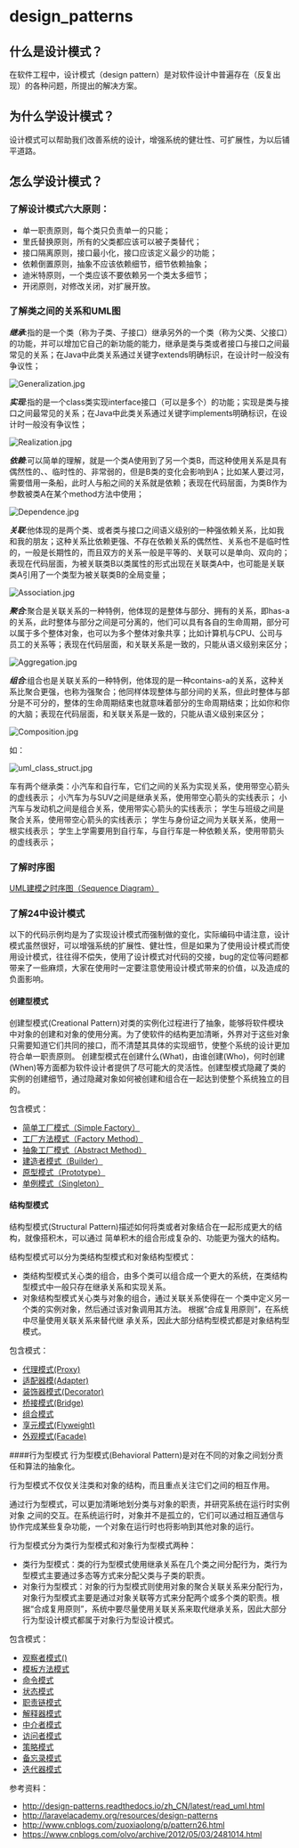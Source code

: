 # design_patterns
## 什么是设计模式？
在软件工程中，设计模式（design pattern）是对软件设计中普遍存在（反复出现）的各种问题，所提出的解决方案。
## 为什么学设计模式？
设计模式可以帮助我们改善系统的设计，增强系统的健壮性、可扩展性，为以后铺平道路。
## 怎么学设计模式？
### 了解设计模式六大原则：
- 单一职责原则，每个类只负责单一的只能；
- 里氏替换原则，所有的父类都应该可以被子类替代；
- 接口隔离原则，接口最小化，接口应该定义最少的功能；
- 依赖倒置原则，抽象不应该依赖细节，细节依赖抽象；
- 迪米特原则，一个类应该不要依赖另一个类太多细节；
- 开闭原则，对修改关闭，对扩展开放。

### 了解类之间的关系和UML图

_**继承**_:指的是一个类（称为子类、子接口）继承另外的一个类（称为父类、父接口）的功能，并可以增加它自己的新功能的能力，继承是类与类或者接口与接口之间最常见的关系；在Java中此类关系通过关键字extends明确标识，在设计时一般没有争议性； 

![Generalization.jpg](http://www.yihuaiyuan.com/usr/uploads/2018/04/58447361.jpg)

**_实现_**:指的是一个class类实现interface接口（可以是多个）的功能；实现是类与接口之间最常见的关系；在Java中此类关系通过关键字implements明确标识，在设计时一般没有争议性； 

![Realization.jpg](http://www.yihuaiyuan.com/usr/uploads/2018/04/2093350975.jpg)

**_依赖_**:可以简单的理解，就是一个类A使用到了另一个类B，而这种使用关系是具有偶然性的、、临时性的、非常弱的，但是B类的变化会影响到A；比如某人要过河，需要借用一条船，此时人与船之间的关系就是依赖；表现在代码层面，为类B作为参数被类A在某个method方法中使用；

![Dependence.jpg](http://www.yihuaiyuan.com/usr/uploads/2018/04/1499903217.jpg)

_**关联**_:他体现的是两个类、或者类与接口之间语义级别的一种强依赖关系，比如我和我的朋友；这种关系比依赖更强、不存在依赖关系的偶然性、关系也不是临时性的，一般是长期性的，而且双方的关系一般是平等的、关联可以是单向、双向的；表现在代码层面，为被关联类B以类属性的形式出现在关联类A中，也可能是关联类A引用了一个类型为被关联类B的全局变量； 

![Association.jpg](http://www.yihuaiyuan.com/usr/uploads/2018/04/2139268290.jpg)

**_聚合_**:聚合是关联关系的一种特例，他体现的是整体与部分、拥有的关系，即has-a的关系，此时整体与部分之间是可分离的，他们可以具有各自的生命周期，部分可以属于多个整体对象，也可以为多个整体对象共享；比如计算机与CPU、公司与员工的关系等；表现在代码层面，和关联关系是一致的，只能从语义级别来区分；

![Aggregation.jpg](http://www.yihuaiyuan.com/usr/uploads/2018/04/1781777859.jpg)

**_组合_**:组合也是关联关系的一种特例，他体现的是一种contains-a的关系，这种关系比聚合更强，也称为强聚合；他同样体现整体与部分间的关系，但此时整体与部分是不可分的，整体的生命周期结束也就意味着部分的生命周期结束；比如你和你的大脑；表现在代码层面，和关联关系是一致的，只能从语义级别来区分； 

![Composition.jpg](http://www.yihuaiyuan.com/usr/uploads/2018/04/550490761.jpg)

如：

![uml_class_struct.jpg](http://www.yihuaiyuan.com/usr/uploads/2018/04/679423086.jpg)


车有两个继承类：小汽车和自行车，它们之间的关系为实现关系，使用带空心箭头的虚线表示；
小汽车为与SUV之间是继承关系，使用带空心箭头的实线表示；
小汽车与发动机之间是组合关系，使用带实心箭头的实线表示；
学生与班级之间是聚合关系，使用带空心箭头的实线表示；
学生与身份证之间为关联关系，使用一根实线表示；
学生上学需要用到自行车，与自行车是一种依赖关系，使用带箭头的虚线表示；

### 了解时序图
<a href="http://www.cnblogs.com/ywqu/archive/2009/12/22/1629426.html" target="_blank">UML建模之时序图（Sequence Diagram）</a>

### 了解24中设计模式
以下的代码示例均是为了实现设计模式而强制做的变化，实际编码中请注意，设计模式虽然很好，可以增强系统的扩展性、健壮性，但是如果为了使用设计模式而使用设计模式，往往得不偿失，使用了设计模式对代码的交接，bug的定位等问题都带来了一些麻烦，大家在使用时一定要注意使用设计模式带来的价值，以及造成的负面影响。
#### 创建型模式
创建型模式(Creational Pattern)对类的实例化过程进行了抽象，能够将软件模块中对象的创建和对象的使用分离。为了使软件的结构更加清晰，外界对于这些对象只需要知道它们共同的接口，而不清楚其具体的实现细节，使整个系统的设计更加符合单一职责原则。
创建型模式在创建什么(What)，由谁创建(Who)，何时创建(When)等方面都为软件设计者提供了尽可能大的灵活性。创建型模式隐藏了类的实例的创建细节，通过隐藏对象如何被创建和组合在一起达到使整个系统独立的目的。

 包含模式：
 - <a href= 'http://www.yihuaiyuan.com/php/223.html' target='_blank' > 简单工厂模式（Simple Factory）</a>
 - <a href= 'http://www.yihuaiyuan.com/php/224.html' target='_blank' > 工厂方法模式（Factory Method）</a>
 - <a href= 'http://www.yihuaiyuan.com/php/231.html' target='_blank' > 抽象工厂模式（Abstract Method）</a>
 - <a href= 'http://www.yihuaiyuan.com/php/235.html' target='_blank' > 建造者模式（Builder）</a>
 - <a href= 'http://www.yihuaiyuan.com/php/239.html' target='_blank' > 原型模式（Prototype）</a>
 - <a href= 'http://www.yihuaiyuan.com/php/217.html' target='_blank' > 单例模式（Singleton）</a>

#### 结构型模式
结构型模式(Structural Pattern)描述如何将类或者对象结合在一起形成更大的结构，就像搭积木，可以通过 简单积木的组合形成复杂的、功能更为强大的结构。

结构型模式可以分为类结构型模式和对象结构型模式：
- 类结构型模式关心类的组合，由多个类可以组合成一个更大的系统，在类结构型模式中一般只存在继承关系和实现关系。 
- 对象结构型模式关心类与对象的组合，通过关联关系使得在一 个类中定义另一个类的实例对象，然后通过该对象调用其方法。 根据“合成复用原则”，在系统中尽量使用关联关系来替代继 承关系，因此大部分结构型模式都是对象结构型模式。

 包含模式：
 - <a href= 'http://www.yihuaiyuan.com/php/251.html' target='_blank' > 代理模式(Proxy)</a>
 - <a href= 'http://www.yihuaiyuan.com/php/244.html' target='_blank' > 适配器模(Adapter)</a>
 - <a href= 'http://www.yihuaiyuan.com/php/252.html' target='_blank' > 装饰器模式(Decorator)</a>
 - <a href= 'http://www.yihuaiyuan.com/php/248.html' target='_blank' > 桥接模式(Bridge)</a>
 - <a href= 'http://www.yihuaiyuan.com/php/.html' target='_blank' > 组合模式</a>
 - <a href= 'http://www.yihuaiyuan.com/php/254.html' target='_blank' > 享元模式(Flyweight)</a>
 - <a href= 'http://www.yihuaiyuan.com/php/255.html' target='_blank' > 外观模式(Facade)</a>
 
####行为型模式
行为型模式(Behavioral Pattern)是对在不同的对象之间划分责任和算法的抽象化。

行为型模式不仅仅关注类和对象的结构，而且重点关注它们之间的相互作用。

通过行为型模式，可以更加清晰地划分类与对象的职责，并研究系统在运行时实例对象 之间的交互。在系统运行时，对象并不是孤立的，它们可以通过相互通信与协作完成某些复杂功能，一个对象在运行时也将影响到其他对象的运行。

行为型模式分为类行为型模式和对象行为型模式两种：
- 类行为型模式：类的行为型模式使用继承关系在几个类之间分配行为，类行为型模式主要通过多态等方式来分配父类与子类的职责。
- 对象行为型模式：对象的行为型模式则使用对象的聚合关联关系来分配行为，对象行为型模式主要是通过对象关联等方式来分配两个或多个类的职责。根据“合成复用原则”，系统中要尽量使用关联关系来取代继承关系，因此大部分行为型设计模式都属于对象行为型设计模式。
                             
 包含模式：
 - <a href= 'http://www.yihuaiyuan.com/php/.html' target='_blank' > 观察者模式()</a>
 - <a href= 'http://www.yihuaiyuan.com/php/.html' target='_blank' > 模板方法模式</a>
 - <a href= 'http://www.yihuaiyuan.com/php/.html' target='_blank' > 命令模式</a>
 - <a href= 'http://www.yihuaiyuan.com/php/.html' target='_blank' > 状态模式</a>
 - <a href= 'http://www.yihuaiyuan.com/php/.html' target='_blank' > 职责链模式</a>
 - <a href= 'http://www.yihuaiyuan.com/php/.html' target='_blank' > 解释器模式</a>
 - <a href= 'http://www.yihuaiyuan.com/php/.html' target='_blank' > 中介者模式</a>
 - <a href= 'http://www.yihuaiyuan.com/php/.html' target='_blank' > 访问者模式</a>
 - <a href= 'http://www.yihuaiyuan.com/php/.html' target='_blank' > 策略模式</a>
 - <a href= 'http://www.yihuaiyuan.com/php/.html' target='_blank' > 备忘录模式</a>
 - <a href= 'http://www.yihuaiyuan.com/php/.html' target='_blank' > 迭代器模式</a>
 
参考资料：
- http://design-patterns.readthedocs.io/zh_CN/latest/read_uml.html
- http://laravelacademy.org/resources/design-patterns
- http://www.cnblogs.com/zuoxiaolong/p/pattern26.html
- https://www.cnblogs.com/olvo/archive/2012/05/03/2481014.html
